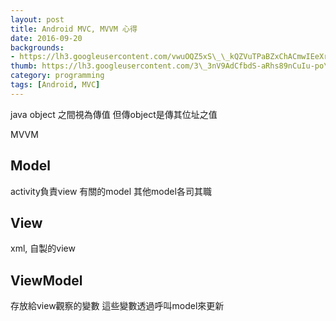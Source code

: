 ```yaml
---
layout: post
title: Android MVC, MVVM 心得
date: 2016-09-20
backgrounds:
- https://lh3.googleusercontent.com/vwuOQZ5xS\_\_kQZVuTPaBZxChACmwIEeXrkznajiHJTxYso\_IpI2JD\_1LxsF\_5ZsWWi6Nq1jGexF00qjDuYsE-b45VXWJBQUNa50lhWeJ4E5Dyg\_c0Yb9eo1nSuu8D6nZKrNKPH6y9Q
thumb: https://lh3.googleusercontent.com/3\_3nV9AdCfbdS-aRhs89nCuIu-po\_V30zPV665R19QXO7Vpk35WdbdUBSfpaAs\_5ieHPE6ZfomuAC99UNLjpyIiFsAOFUjjIRmU8-Yf3VaYokQ4q7JpcE9rOCRTgrHJiHzD71fBmaA
category: programming
tags: [Android, MVC]
---
```


java object 之間視為傳值
但傳object是傳其位址之值

MVVM



## Model
activity負責view 有關的model
其他model各司其職

## View

xml, 自製的view

## ViewModel

存放給view觀察的變數
這些變數透過呼叫model來更新

<!--{% highlight scss %}
.container {
    background: $background-color;
    padding: 0;
    position: relative;
    margin: 0 auto;
    width: $content-width;
    z-index: 10;

    @include media-query($on-palm) {
        background: rgba($background-color, .95);
        width: 100%;
    }
}
{% endhighlight %}-->



<!--{% highlight js %}
var name = "John";
alert("Hello " + name);
{% endhighlight %}-->




<!--{% highlight html %}
<main id="sb-site">
    <div class="container">
        <div class="wrapper">
            ...
        </div>
        ...
    </div>
</main>
{% endhighlight %}-->

<!--![Sample Image](http://placehold.it/600x480)-->